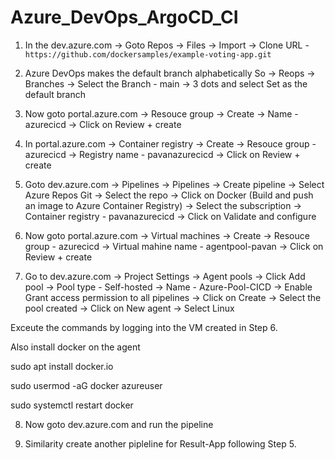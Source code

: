 # Azure_DevOps_ArgoCD_CI  

1. In the dev.azure.com -> Goto Repos -> Files -> Import -> Clone URL - `https://github.com/dockersamples/example-voting-app.git`
 
   
2. Azure DevOps makes the default branch alphabetically So -> Reops -> Branches -> Select the Branch - main -> 3 dots and select Set as the default branch 


3. Now goto portal.azure.com -> Resouce group -> Create -> Name - azurecicd -> Click on Review + create


4. In portal.azure.com -> Container registry -> Create -> Resouce group - azurecicd -> Registry name - pavanazurecicd -> Click on Review + create


5. Goto dev.azure.com -> Pipelines -> Pipelines -> Create pipeline -> Select Azure Repos Git -> Select the repo -> Click on Docker (Build and push an image to Azure Container Registry) -> Select the subscription -> Container registry - pavanazurecicd -> Click on Validate and configure


6. Now goto portal.azure.com -> Virtual machines -> Create -> Resouce group - azurecicd -> Virtual mahine name - agentpool-pavan -> Click on Review + create


7. Go to dev.azure.com -> Project Settings -> Agent pools -> Click Add pool -> Pool type - Self-hosted -> Name - Azure-Pool-CICD -> Enable Grant access permission to all pipelines -> Click on Create -> Select the pool created -> Click on New agent -> Select Linux 

Exceute the commands by logging into the VM created in Step 6. 

Also install docker on the agent

sudo apt install docker.io

sudo usermod -aG docker azureuser

sudo systemctl restart docker


8. Now goto dev.azure.com and run the pipeline 


9. Similarity create another pipleline for Result-App following Step 5.



